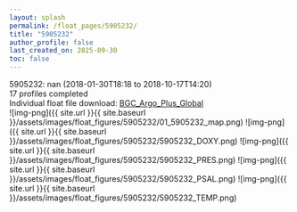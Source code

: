 ```yaml
---
layout: splash
permalink: /float_pages/5905232/
title: "5905232"
author_profile: false
last_created_on: 2025-09-30
toc: false
---
```

 
5905232: nan (2018-01-30T18:18 to 2018-10-17T14:20)\
17 profiles completed\
Individual float file download: [BGC_Argo_Plus_Global](https://ftp.soest.hawaii.edu/bgc_argo_plus/Individual_Floats/outliers_removed/5905232_Sprof_processed.nc)\
![img-png]({{ site.url }}{{ site.baseurl }}/assets/images/float_figures/5905232/01_5905232_map.png)
![img-png]({{ site.url }}{{ site.baseurl }}/assets/images/float_figures/5905232/5905232_DOXY.png)
![img-png]({{ site.url }}{{ site.baseurl }}/assets/images/float_figures/5905232/5905232_PRES.png)
![img-png]({{ site.url }}{{ site.baseurl }}/assets/images/float_figures/5905232/5905232_PSAL.png)
![img-png]({{ site.url }}{{ site.baseurl }}/assets/images/float_figures/5905232/5905232_TEMP.png)
